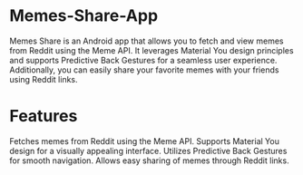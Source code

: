 # Memes-Share-App

Memes Share is an Android app that allows you to fetch and view memes from Reddit using the Meme API. It leverages Material You design principles and supports Predictive Back Gestures for a seamless user experience. Additionally, you can easily share your favorite memes with your friends using Reddit links.

# Features

Fetches memes from Reddit using the Meme API.
Supports Material You design for a visually appealing interface.
Utilizes Predictive Back Gestures for smooth navigation.
Allows easy sharing of memes through Reddit links.
